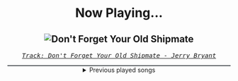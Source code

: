 <div align="center"> 
<h1>Now Playing...</h1>

![Don't Forget Your Old Shipmate](https://i.scdn.co/image/ab67616d00001e026b437b1c3dace45a837dea28)
--
_<samp><a href="https://open.spotify.com/track/7w7B0C7kT6CWLPGb0i4ArG">Track: Don't Forget Your Old Shipmate - Jerry Bryant</a></samp>_

<div style="border: 1px #4B5054 solid"></div>
<details>
  <summary>
    Previous played songs
  </summary>
  <table>
    <thead>
      <tr>
        <th>
          Artist
        </th>
        <th>
          Song
        </th>
        <th>
          Link
        </th>
      </tr>
    </thead>
    <tbody>
      <tr><td>Jerry Bryant</td><td>Don't Forget Your Old Shipmate</td><td><a href="https://open.spotify.com/track/7w7B0C7kT6CWLPGb0i4ArG">https://open.spotify.com/track/7w7B0C7kT6CWLPGb0i4ArG</a></td></tr><tr><td>Sean Dagher</td><td>Leave Her Johnny</td><td><a href="https://open.spotify.com/track/2vaa0nnDnNTlxCh7fCmjsr">https://open.spotify.com/track/2vaa0nnDnNTlxCh7fCmjsr</a></td></tr><tr><td>Breaking Benjamin</td><td>Blow Me Away</td><td><a href="https://open.spotify.com/track/0V5lmry5Citfw2drBNpEMy">https://open.spotify.com/track/0V5lmry5Citfw2drBNpEMy</a></td></tr><tr><td>The Unguided</td><td>Legendary</td><td><a href="https://open.spotify.com/track/5UWXVmR7WFSzg5kkFENYtS">https://open.spotify.com/track/5UWXVmR7WFSzg5kkFENYtS</a></td></tr><tr><td>Disciple</td><td>Game On</td><td><a href="https://open.spotify.com/track/2VUg3pYtYtnLhsEEVeex4U">https://open.spotify.com/track/2VUg3pYtYtnLhsEEVeex4U</a></td></tr><tr><td>Too Close To Touch</td><td>Nerve Endings</td><td><a href="https://open.spotify.com/track/6xNVOU9yMaOxcz9jFZP1Fq">https://open.spotify.com/track/6xNVOU9yMaOxcz9jFZP1Fq</a></td></tr><tr><td>Breaking Benjamin</td><td>Blood</td><td><a href="https://open.spotify.com/track/7gQ7DfSSc3b8e4cHtFnDxu">https://open.spotify.com/track/7gQ7DfSSc3b8e4cHtFnDxu</a></td></tr><tr><td>Void Chapter</td><td>Phobia</td><td><a href="https://open.spotify.com/track/7xjX88K4f6veA1u2ro7NVJ">https://open.spotify.com/track/7xjX88K4f6veA1u2ro7NVJ</a></td></tr><tr><td>Bad Omens</td><td>THE DEATH OF PEACE OF MIND</td><td><a href="https://open.spotify.com/track/6tRneEcItwpSxBtqgem5Dr">https://open.spotify.com/track/6tRneEcItwpSxBtqgem5Dr</a></td></tr><tr><td>Motionless In White</td><td>Another Life: Motion Picture Collection (feat. Kerli)</td><td><a href="https://open.spotify.com/track/599YDzq35vEIGAE6CLO9OV">https://open.spotify.com/track/599YDzq35vEIGAE6CLO9OV</a></td></tr><tr><td>Bad Omens</td><td>Just Pretend</td><td><a href="https://open.spotify.com/track/1H4Y9uW4N0LsxJUz0VnaPJ">https://open.spotify.com/track/1H4Y9uW4N0LsxJUz0VnaPJ</a></td></tr><tr><td>Imminence</td><td>Alleviate</td><td><a href="https://open.spotify.com/track/6LTkHon5Apzs85zkS8BmgQ">https://open.spotify.com/track/6LTkHon5Apzs85zkS8BmgQ</a></td></tr><tr><td>Dayseeker</td><td>Without Me</td><td><a href="https://open.spotify.com/track/1d46ed3h4U9ws3YsvUOMon">https://open.spotify.com/track/1d46ed3h4U9ws3YsvUOMon</a></td></tr><tr><td>Dayseeker</td><td>Neon Grave</td><td><a href="https://open.spotify.com/track/46b5EPoX1k0Q1VymqWZ35R">https://open.spotify.com/track/46b5EPoX1k0Q1VymqWZ35R</a></td></tr><tr><td>Bullet For My Valentine</td><td>Venom</td><td><a href="https://open.spotify.com/track/0DfRNaeaJaKoTepzMQIxtg">https://open.spotify.com/track/0DfRNaeaJaKoTepzMQIxtg</a></td></tr><tr><td>Our Mirage</td><td>Transparent</td><td><a href="https://open.spotify.com/track/2NqR4AAXV0DayMuKMdSB3m">https://open.spotify.com/track/2NqR4AAXV0DayMuKMdSB3m</a></td></tr><tr><td>Issues</td><td>Here's To You</td><td><a href="https://open.spotify.com/track/64GV2t42sZWdVTnPf2iD5L">https://open.spotify.com/track/64GV2t42sZWdVTnPf2iD5L</a></td></tr><tr><td>Wage War</td><td>Johnny Cash - Stripped</td><td><a href="https://open.spotify.com/track/4sBOU30e7J2KF2VzBwDG2M">https://open.spotify.com/track/4sBOU30e7J2KF2VzBwDG2M</a></td></tr><tr><td>SLAVES</td><td>The Pact</td><td><a href="https://open.spotify.com/track/4yVIAtCWQnwb90ZriO9lUE">https://open.spotify.com/track/4yVIAtCWQnwb90ZriO9lUE</a></td></tr><tr><td>Papa Roach</td><td>Gravity</td><td><a href="https://open.spotify.com/track/5ilFbQzOFIAXyJNM8ZZPxg">https://open.spotify.com/track/5ilFbQzOFIAXyJNM8ZZPxg</a></td></tr>
    </tbody>
  </table>
</details>

</div>
